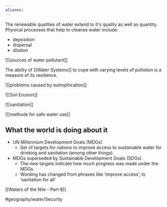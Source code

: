 ```yaml
---
aliases: 
---
```


The renewable qualities of water extend to it's quality as well as quantity. Physical processes that help to cleanse water include:
- deposition
- dispersal
- dilution

![[sources of water pollutant]]

The ability of [[Water Systems]] to cope with varying levels of pollution is a measure of its resilience. 

![[problems caused by eutrophication]]

![[Soil Erosion]]

![[sanitation]]

![[methods for safe water use]]

## What the world is doing about it
- UN Millennium Development Goals (MDGs)
	- Set of targets for nations to improve access to sustainable water for drinking and sanitation (among other things).
- MDGs superseded by Sustainable Development Goals (SDGs).
	- The new targets indicate how much progress was made under the MDGs.
	- Wording has changed from phrases like ‘improve access’, to ‘sanitation for all’

[[Waters of the Nile - Part 8]]


#geography/water/Security 
